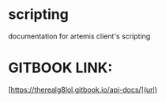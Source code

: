 # scripting
documentation for artemis client's scripting

# GITBOOK LINK: 
[https://therealg8lol.gitbook.io/api-docs/](url)
